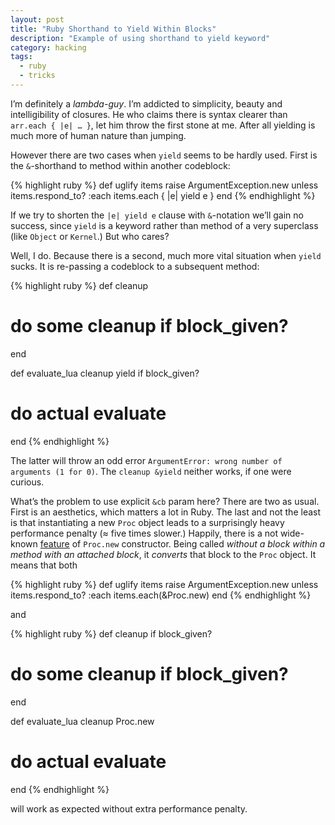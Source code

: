 ```yaml
---
layout: post
title: "Ruby Shorthand to Yield Within Blocks"
description: "Example of using shorthand to yield keyword"
category: hacking
tags:
  - ruby
  - tricks
---
```

I’m definitely a _lambda-guy_. I’m addicted to simplicity, beauty and intelligibility of closures.
He who claims there is syntax clearer than `arr.each { |e| … }`, let him throw the first stone at me.
After all yielding is much more of human nature than jumping.

However there are two cases when `yield` seems to be hardly used. First is the `&`-shorthand to method
within another codeblock:

{% highlight ruby %}
def uglify items
  raise ArgumentException.new unless items.respond_to? :each
  items.each { |e| yield e }
end
{% endhighlight %}

If we try to shorten the `|e| yield e` clause with `&`-notation we’ll gain no success, since `yield` is
a keyword rather than method of a very superclass (like `Object` or `Kernel`.) But who cares?

Well, I do. Because there is a second, much more vital situation when `yield` sucks. It is re-passing a
codeblock to a subsequent method:

{% highlight ruby %}
def cleanup
  # do some cleanup if block_given?
end

def evaluate_lua
  cleanup yield if block_given?
  # do actual evaluate
end
{% endhighlight %}

The latter will throw an odd error `ArgumentError: wrong number of arguments (1 for 0)`.
The `cleanup &yield` neither works, if one were curious.

What’s the problem to use explicit `&cb` param here? There are two as usual. First is
an aesthetics, which matters a lot in Ruby. The last and not the least is that instantiating
a new `Proc` object leads to a surprisingly heavy performance penalty (≈ five times slower.)
Happily, there is a not wide-known [feature](http://www.ruby-doc.org/core-2.0/Proc.html#method-c-new)
of `Proc.new` constructor. Being called _without a block within a method with an attached block_, it
_converts_ that block to the `Proc` object. It means that both

{% highlight ruby %}
def uglify items
  raise ArgumentException.new unless items.respond_to? :each
  items.each(&Proc.new)
end
{% endhighlight %}

and

{% highlight ruby %}
def cleanup if block_given?
  # do some cleanup if block_given?
end

def evaluate_lua
  cleanup Proc.new
  # do actual evaluate
end
{% endhighlight %}

will work as expected without extra performance penalty.
